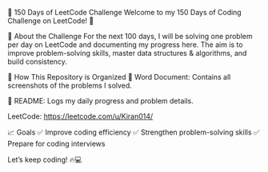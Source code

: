 🚀 150 Days of LeetCode Challenge
Welcome to my 150 Days of Coding Challenge on LeetCode! 🎯

📌 About the Challenge
For the next 100 days, I will be solving one problem per day on LeetCode and documenting my progress here. The aim is to improve problem-solving skills, master data structures & algorithms, and build consistency.

📜 How This Repository is Organized
📂 Word Document: Contains all screenshots of the problems I solved.

📝 README: Logs my daily progress and problem details.

LeetCode: https://leetcode.com/u/Kiran014/


📈 Goals
✅ Improve coding efficiency
✅ Strengthen problem-solving skills
✅ Prepare for coding interviews

Let’s keep coding! 🔥💻
